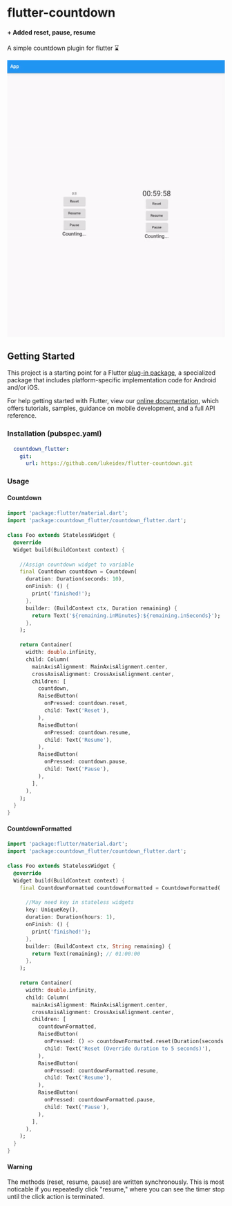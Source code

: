 # flutter-countdown
#### + Added reset, pause, resume

A simple countdown plugin for flutter ⌛

![gif](https://github.com/lukeidex/flutter-countdown/blob/master/images/countdown_alt.gif?raw=true)

## Getting Started

This project is a starting point for a Flutter
[plug-in package](https://flutter.dev/developing-packages/),
a specialized package that includes platform-specific implementation code for
Android and/or iOS.

For help getting started with Flutter, view our
[online documentation](https://flutter.dev/docs), which offers tutorials,
samples, guidance on mobile development, and a full API reference.

### Installation (pubspec.yaml)
``` yaml
  countdown_flutter:
    git:
      url: https://github.com/lukeidex/flutter-countdown.git
```

### Usage

#### Countdown

```dart
import 'package:flutter/material.dart';
import 'package:countdown_flutter/countdown_flutter.dart';

class Foo extends StatelessWidget {
  @override
  Widget build(BuildContext context) {

    //Assign countdown widget to variable
    final Countdown countdown = Countdown(
      duration: Duration(seconds: 10),
      onFinish: () {
        print('finished!');
      },
      builder: (BuildContext ctx, Duration remaining) {
        return Text('${remaining.inMinutes}:${remaining.inSeconds}');
      },
    );

    return Container(
      width: double.infinity,
      child: Column(
        mainAxisAlignment: MainAxisAlignment.center,
        crossAxisAlignment: CrossAxisAlignment.center,
        children: [
          countdown,
          RaisedButton(
            onPressed: countdown.reset,
            child: Text('Reset'),
          ),
          RaisedButton(
            onPressed: countdown.resume,
            child: Text('Resume'),
          ),
          RaisedButton(
            onPressed: countdown.pause,
            child: Text('Pause'),
          ),
        ],
      ),
    );
  }
}

```

#### CountdownFormatted

```dart
import 'package:flutter/material.dart';
import 'package:countdown_flutter/countdown_flutter.dart';

class Foo extends StatelessWidget {
  @override
  Widget build(BuildContext context) {
    final CountdownFormatted countdownFormatted = CountdownFormatted(

      //May need key in stateless widgets
      key: UniqueKey(),
      duration: Duration(hours: 1),
      onFinish: () {
        print('finished!');
      },
      builder: (BuildContext ctx, String remaining) {
        return Text(remaining); // 01:00:00
      },
    );

    return Container(
      width: double.infinity,
      child: Column(
        mainAxisAlignment: MainAxisAlignment.center,
        crossAxisAlignment: CrossAxisAlignment.center,
        children: [
          countdownFormatted,
          RaisedButton(
            onPressed: () => countdownFormatted.reset(Duration(seconds: 5)),
            child: Text('Reset (Override duration to 5 seconds)'),
          ),
          RaisedButton(
            onPressed: countdownFormatted.resume,
            child: Text('Resume'),
          ),
          RaisedButton(
            onPressed: countdownFormatted.pause,
            child: Text('Pause'),
          ),
        ],
      ),
    );
  }
}

```

#### Warning
The methods (reset, resume, pause) are written synchronously. This is most noticable if you repeatedly click "resume," where you can see the timer stop until the click action is terminated.
